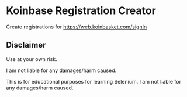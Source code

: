 # Koinbase Registration Creator

Create registrations for https://web.koinbasket.com/signIn

## Disclaimer

Use at your own risk.

I am not liable for any damages/harm caused.

This is for educational purposes for learning Selenium. I am not liable for any damages/harm caused.
